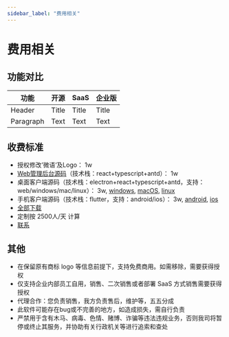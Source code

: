 ```yaml
---
sidebar_label: "费用相关"
---
```


# 费用相关

## 功能对比

| 功能         | 开源        | SaaS        | 企业版       |
| ----------- | ----------- | ----------- | ----------- |
| Header      | Title       | Title       | Title       |
| Paragraph   | Text        | Text        | Text        |

## 收费标准

- 授权修改’微语‘及Logo： 1w
- [Web管理后台源码](https://www.weiyuai.cn/download/server.zip)（技术栈：react+typescript+antd）： 1w
- 桌面客户端源码（技术栈：electron+react+typescript+antd，支持：web/windows/mac/linux）： 3w, [windows](https://www.weiyuai.cn/download/weiyu-windows.exe), [macOS](https://www.weiyuai.cn/download/weiyu-mac.dmg), [linux](https://www.weiyuai.cn/download/weiyu-linux.AppImage)
- 手机客户端源码（技术栈：flutter，支持：android/ios）： 3w, [android](https://www.weiyuai.cn/download/weiyu-android.apk), [ios](https://apps.apple.com/cn/app/%E5%BE%AE%E8%AF%AD/id6470106586)
- [全部下载](https://www.weiyuai.cn/download)
- 定制按 2500人/天 计算
- [联系](/img/wechat.png)

## 其他

- 在保留原有商标 logo 等信息前提下，支持免费商用。如需移除，需要获得授权
- 仅支持企业内部员工自用，销售、二次销售或者部署 SaaS 方式销售需要获得授权
- 代理合作：您负责销售，我方负责售后，维护等，五五分成
- 此软件可能存在bug或不完善的地方，如造成损失，需自行负责
- 严禁用于含有木马、病毒、色情、赌博、诈骗等违法违规业务，否则我司将暂停或终止其服务，并协助有关行政机关等进行追索和查处
<!-- - <img src="/img/wechat.png" width="150"></img> -->
